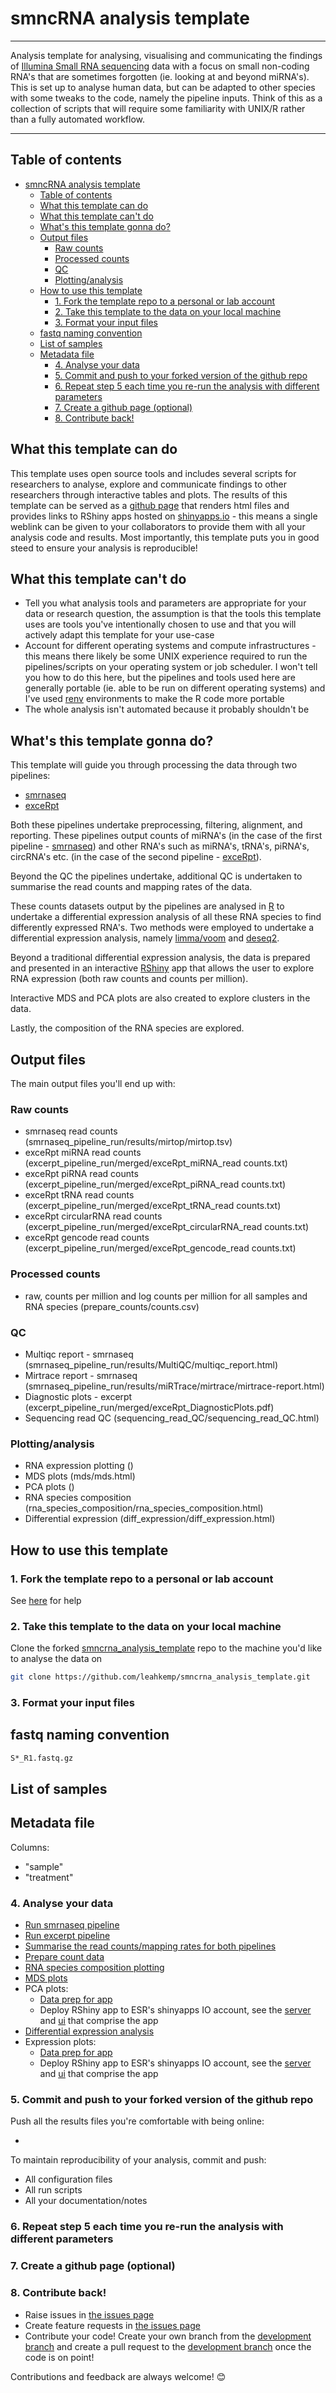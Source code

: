 # smncRNA analysis template

---

Analysis template for analysing, visualising and communicating the findings of [Illumina Small RNA sequencing](https://www.illumina.com/techniques/sequencing/rna-sequencing/small-rna-seq.html) data with a focus on small non-coding RNA's that are sometimes forgotten (ie. looking at and beyond miRNA's). This is set up to analyse human data, but can be adapted to other species with some tweaks to the code, namely the pipeline inputs. Think of this as a collection of scripts that will require some familiarity with UNIX/R rather than a fully automated workflow.

---

## Table of contents

- [smncRNA analysis template](#smncrna-analysis-template)
  - [Table of contents](#table-of-contents)
  - [What this template can do](#what-this-template-can-do)
  - [What this template can't do](#what-this-template-cant-do)
  - [What's this template gonna do?](#whats-this-template-gonna-do)
  - [Output files](#output-files)
    - [Raw counts](#raw-counts)
    - [Processed counts](#processed-counts)
    - [QC](#qc)
    - [Plotting/analysis](#plottinganalysis)
  - [How to use this template](#how-to-use-this-template)
    - [1. Fork the template repo to a personal or lab account](#1-fork-the-template-repo-to-a-personal-or-lab-account)
    - [2. Take this template to the data on your local machine](#2-take-this-template-to-the-data-on-your-local-machine)
    - [3. Format your input files](#3-format-your-input-files)
  - [fastq naming convention](#fastq-naming-convention)
  - [List of samples](#list-of-samples)
  - [Metadata file](#metadata-file)
    - [4. Analyse your data](#4-analyse-your-data)
    - [5. Commit and push to your forked version of the github repo](#5-commit-and-push-to-your-forked-version-of-the-github-repo)
    - [6. Repeat step 5 each time you re-run the analysis with different parameters](#6-repeat-step-5-each-time-you-re-run-the-analysis-with-different-parameters)
    - [7. Create a github page (optional)](#7-create-a-github-page-optional)
    - [8. Contribute back!](#8-contribute-back)

## What this template can do

This template uses open source tools and includes several scripts for researchers to analyse, explore and communicate findings to other researchers through interactive tables and plots. The results of this template can be served as a [github page](https://pages.github.com/) that renders html files and provides links to RShiny apps hosted on [shinyapps.io](https://www.shinyapps.io/) - this means a single weblink can be given to your collaborators to provide them with all your analysis code and results. Most importantly, this template puts you in good steed to ensure your analysis is reproducible!

## What this template can't do

- Tell you what analysis tools and parameters are appropriate for your data or research question, the assumption is that the tools this template uses are tools you've intentionally chosen to use and that you will actively adapt this template for your use-case
- Account for different operating systems and compute infrastructures - this means there likely be some UNIX experience required to run the pipelines/scripts on your operating system or job scheduler. I won't tell you how to do this here, but the pipelines and tools used here are generally portable (ie. able to be run on different operating systems) and I've used [renv](https://rstudio.github.io/renv/articles/renv.html) environments to make the R code more portable
- The whole analysis isn't automated because it probably shouldn't be

## What's this template gonna do?

This template will guide you through processing the data through two pipelines:

- [smrnaseq](https://github.com/nf-core/smrnaseq)
- [exceRpt](https://github.com/rkitchen/exceRpt)

Both these pipelines undertake preprocessing, filtering, alignment, and reporting. These pipelines output counts of miRNA's (in the case of the first pipeline - [smrnaseq](https://github.com/nf-core/smrnaseq)) and other RNA's such as miRNA's, tRNA's, piRNA's, circRNA's etc. (in the case of the second pipeline - [exceRpt](https://github.com/rkitchen/exceRpt)).

Beyond the QC the pipelines undertake, additional QC is undertaken to summarise the read counts and mapping rates of the data.

These counts datasets output by the pipelines are analysed in [R](https://www.r-project.org/) to undertake a differential expression analysis of all these RNA species to find differently expressed RNA's. Two methods were employed to undertake a differential expression analysis, namely [limma/voom](https://genomebiology.biomedcentral.com/articles/10.1186/gb-2014-15-2-r29) and [deseq2](https://genomebiology.biomedcentral.com/articles/10.1186/s13059-014-0550-8).

Beyond a traditional differential expression analysis, the data is prepared and presented in an interactive [RShiny](https://shiny.rstudio.com/) app that allows the user to explore RNA expression (both raw counts and counts per million).

Interactive MDS and PCA plots are also created to explore clusters in the data.

Lastly, the composition of the RNA species are explored.

## Output files

The main output files you'll end up with:

### Raw counts

- smrnaseq read counts (smrnaseq_pipeline_run/results/mirtop/mirtop.tsv)
- exceRpt miRNA read counts (excerpt_pipeline_run/merged/exceRpt_miRNA_read counts.txt)
- exceRpt piRNA read counts (excerpt_pipeline_run/merged/exceRpt_piRNA_read counts.txt)
- exceRpt tRNA read counts (excerpt_pipeline_run/merged/exceRpt_tRNA_read counts.txt)
- exceRpt circularRNA read counts (excerpt_pipeline_run/merged/exceRpt_circularRNA_read counts.txt)
- exceRpt gencode read counts (excerpt_pipeline_run/merged/exceRpt_gencode_read counts.txt)

### Processed counts

- raw, counts per million and log counts per million for all samples and RNA species (prepare_counts/counts.csv)

### QC

- Multiqc report - smrnaseq (smrnaseq_pipeline_run/results/MultiQC/multiqc_report.html)
- Mirtrace report - smrnaseq (smrnaseq_pipeline_run/results/miRTrace/mirtrace/mirtrace-report.html)
- Diagnostic plots - excerpt (excerpt_pipeline_run/merged/exceRpt_DiagnosticPlots.pdf)
- Sequencing read QC (sequencing_read_QC/sequencing_read_QC.html)

### Plotting/analysis

- RNA expression plotting ()
- MDS plots (mds/mds.html)
- PCA plots ()
- RNA species composition (rna_species_composition/rna_species_composition.html)
- Differential expression (diff_expression/diff_expression.html)

## How to use this template

### 1. Fork the template repo to a personal or lab account

See [here](https://help.github.com/en/github/getting-started-with-github/fork-a-repo#fork-an-example-repository) for help

### 2. Take this template to the data on your local machine

Clone the forked [smncrna_analysis_template](https://github.com/leahkemp/smncrna_analysis_template) repo to the machine you'd like to analyse the data on

```bash
git clone https://github.com/leahkemp/smncrna_analysis_template.git
```

### 3. Format your input files

## fastq naming convention

```bash
S*_R1.fastq.gz
```

## List of samples



## Metadata file

Columns:

- "sample"
- "treatment"

### 4. Analyse your data

- [Run smrnaseq pipeline](./smrnaseq_pipeline_run/run_smrnaseq_pipeline.md)
- [Run excerpt pipeline](./excerpt_pipeline_run/run_excerpt_pipeline.md)
- [Summarise the read counts/mapping rates for both pipelines](./mapping_rates/calculate_mapping_metrics.md)
- [Prepare count data](./prepare_counts/prepare_counts.Rmd)
- [RNA species composition plotting](./rna_species_composition/rna_species_composition.Rmd)
- [MDS plots](./mds/mds.Rmd)
- PCA plots:
  - [Data prep for app](./pca/data_prep_for_app.R)
  - Deploy RShiny app to ESR's shinyapps IO account, see the [server](./pca/server.R) and [ui](./pca/ui.R) that comprise the app
- [Differential expression analysis](./diff_expression/diff_expression.Rmd)
- Expression plots:
  - [Data prep for app](./expression_plotting/data_prep_for_app.R)
  - Deploy RShiny app to ESR's shinyapps IO account, see the [server](./expression_plotting/server.R) and [ui](./expression_plotting/ui.R) that comprise the app

### 5. Commit and push to your forked version of the github repo

Push all the results files you're comfortable with being online:

- 

To maintain reproducibility of your analysis, commit and push:

- All configuration files
- All run scripts
- All your documentation/notes

### 6. Repeat step 5 each time you re-run the analysis with different parameters

### 7. Create a github page (optional)

### 8. Contribute back!

- Raise issues in [the issues page](https://github.com/leahkemp/smncrna_analysis_template/issues)
- Create feature requests in [the issues page](https://github.com/leahkemp/smncrna_analysis_template/issues)
- Contribute your code! Create your own branch from the [development branch](https://github.com/leahkemp/smncrna_analysis_template/tree/dev) and create a pull request to the [development branch](https://github.com/leahkemp/smncrna_analysis_template/tree/dev) once the code is on point!

Contributions and feedback are always welcome! :blush:
